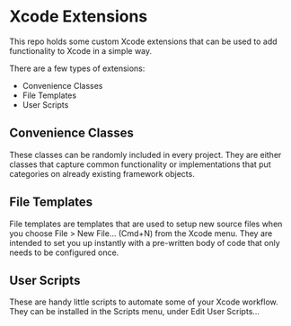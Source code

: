 Xcode Extensions
================
This repo holds some custom Xcode extensions that can be used to add
functionality to Xcode in a simple way.

There are a few types of extensions:

* Convenience Classes
* File Templates
* User Scripts

Convenience Classes
-------------------
These classes can be randomly included in every project. They are either
classes that capture common functionality or implementations that put
categories on already existing framework objects.

File Templates
--------------
File templates are templates that are used to setup new source files when you
choose File > New File... (Cmd+N) from the Xcode menu. They are intended to set
you up instantly with a pre-written body of code that only needs to be
configured once.

User Scripts
------------
These are handy little scripts to automate some of your Xcode workflow. They
can be installed in the Scripts menu, under Edit User Scripts...
